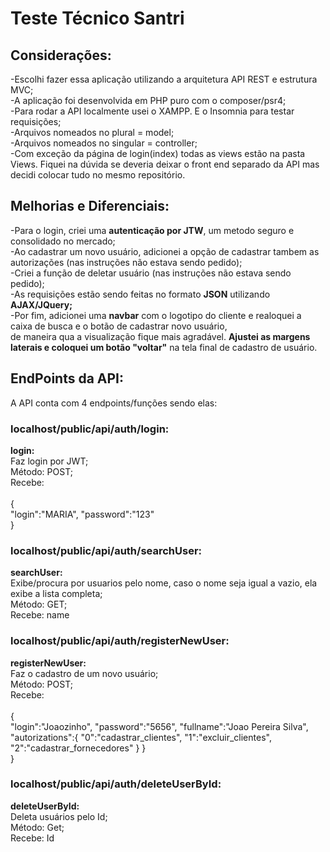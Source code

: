 # Teste Técnico Santri

## Considerações:

-Escolhi fazer essa aplicação utilizando a arquitetura API REST e estrutura MVC;<br/>
-A aplicação foi desenvolvida em PHP puro com o composer/psr4;<br/>
-Para rodar a API localmente usei o XAMPP. E o Insomnia para testar requisições;<br />
-Arquivos nomeados no plural = model;<br/>
-Arquivos nomeados no singular = controller;<br/>
-Com exceção da página de login(index) todas as views estão na pasta Views. Fiquei na dúvida se deveria deixar o front end separado da API mas decidi colocar tudo no mesmo repositório.

## Melhorias e Diferenciais:

-Para o login, criei uma **autenticação por JTW**, um metodo seguro e consolidado no mercado;</br>
-Ao cadastrar um novo usuário, adicionei a opção de cadastrar tambem as autorizações (nas instruções não estava sendo pedido);<br/>
-Criei a função de deletar usuário  (nas instruções não estava sendo pedido);<br/>
-As requisições estão sendo feitas no formato **JSON** utilizando **AJAX/JQuery;**<br/>
-Por fim, adicionei uma **navbar** com o logotipo do cliente e realoquei a caixa de busca e o botão de cadastrar novo usuário,<br/>
de maneira qua a visualização fique mais agradável. **Ajustei as margens laterais e coloquei um botão "voltar"** na tela final de cadastro de usuário.



## EndPoints da API:

A API conta com 4 endpoints/funções sendo elas:

### localhost/public/api/auth/login:

**login:** <br/>
Faz login por JWT;<br/>
Método: POST;<br/>
Recebe:<br/><br/>
{<br/>
	"login":"MARIA",
	"password":"123"
<br/>}

### localhost/public/api/auth/searchUser:

**searchUser:** <br/>
Exibe/procura por usuarios pelo nome, caso o nome seja igual a vazio, ela exibe a lista completa;<br/>
Método: GET;<br/>
Recebe: name</br>


### localhost/public/api/auth/registerNewUser:

**registerNewUser:** <br/>
Faz o cadastro de um novo usuário;<br/>
Método: POST;<br/>
Recebe:<br/><br/>
{<br/>
	"login":"Joaozinho",
 "password":"5656",
 "fullname":"Joao Pereira Silva",
 "autorizations":{
													"0":"cadastrar_clientes",
												 "1":"excluir_clientes",
												 "2":"cadastrar_fornecedores"
								}
}
<br/>}


### localhost/public/api/auth/deleteUserById:

**deleteUserById:** <br/>
Deleta usuários pelo Id;<br/>
Método: Get;<br/>
Recebe: Id<br/>



